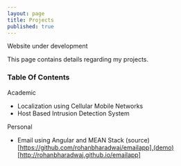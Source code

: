 ```yaml
---
layout: page
title: Projects
published: true
---
```


Website under development 

This page contains details regarding my projects.

### Table Of Contents
Academic 

- Localization using Cellular Mobile Networks
- Host Based Intrusion Detection System

Personal 

- Email using Angular and MEAN Stack (source)[https://github.com/rohanbharadwaj/emailapp],(demo)[http://rohanbharadwaj.github.io/emailapp]




